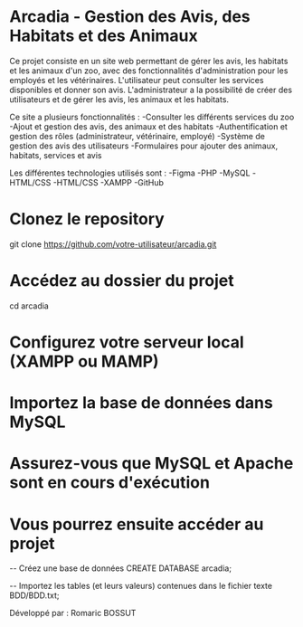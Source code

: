 # Arcadia - Gestion des Avis, des Habitats et des Animaux

Ce projet consiste en un site web permettant de gérer les avis, les habitats et les animaux d'un zoo, avec des fonctionnalités d'administration pour les employés et les vétérinaires. L'utilisateur peut consulter les services disponibles et donner son avis. L'administrateur a la possibilité de créer des utilisateurs et de gérer les avis, les animaux et les habitats.

Ce site a plusieurs fonctionnalités :
-Consulter les différents services du zoo
-Ajout et gestion des avis, des animaux et des habitats
-Authentification et gestion des rôles (administrateur, vétérinaire, employé)
-Système de gestion des avis des utilisateurs
-Formulaires pour ajouter des animaux, habitats, services et avis

Les différentes technologies utilisés sont :
-Figma
-PHP
-MySQL
-HTML/CSS
-HTML/CSS
-XAMPP
-GitHub

# Clonez le repository
git clone https://github.com/votre-utilisateur/arcadia.git

# Accédez au dossier du projet
cd arcadia

# Configurez votre serveur local (XAMPP ou MAMP)
# Importez la base de données dans MySQL
# Assurez-vous que MySQL et Apache sont en cours d'exécution

# Vous pourrez ensuite accéder au projet

-- Créez une base de données
CREATE DATABASE arcadia;

-- Importez les tables (et leurs valeurs) contenues dans le fichier texte
BDD/BDD.txt;

Développé par : Romaric BOSSUT
